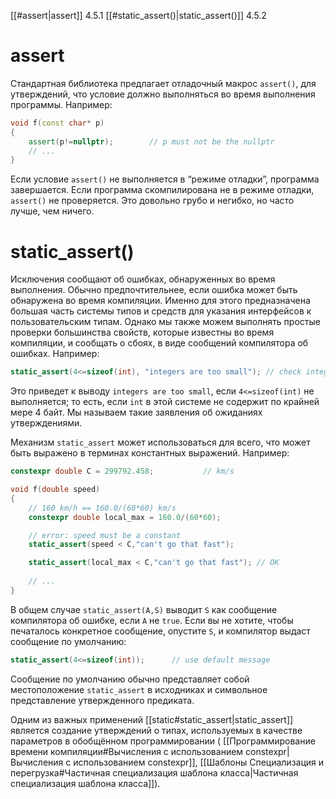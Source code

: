 
[[#assert|assert]] 4.5.1
[[#static_assert()|static_assert()]] 4.5.2

# assert

Стандартная библиотека предлагает отладочный макрос `assert()`, для утверждений, что условие должно выполняться во время выполнения программы. Например:
```c++
void f(const char* p)
{
	assert(p!=nullptr);        // p must not be the nullptr
	// ...
}
```

Если условие `assert()` не выполняется в “режиме отладки”, программа завершается. Если программа скомпилирована не в режиме отладки, `assert()` не проверяется. Это довольно грубо и негибко, но часто лучше, чем ничего.

# static_assert()

Исключения сообщают об ошибках, обнаруженных во время выполнения. Обычно предпочтительнее, если ошибка может быть обнаружена во время компиляции. Именно для этого предназначена большая часть системы типов и средств для указания интерфейсов к пользовательским типам. Однако мы также можем выполнять простые проверки большинства свойств, которые известны во время компиляции, и сообщать о сбоях, в виде сообщений компилятора об ошибках. Например:
```c++
static_assert(4<=sizeof(int), "integers are too small"); // check integer size
```

Это приведет к выводу `integers are too small`, если `4<=sizeof(int)` не выполняется; то есть, если `int` в этой системе не содержит по крайней мере 4 байт. Мы называем такие заявления об ожиданиях утверждениями.

Механизм `static_assert` может использоваться для всего, что может быть выражено в терминах константных выражений. Например:
```c++
constexpr double C = 299792.458;           // km/s

void f(double speed)
{
	// 160 km/h == 160.0/(60*60) km/s
	constexpr double local_max = 160.0/(60*60);

	// error: speed must be a constant
	static_assert(speed < C,"can't go that fast");

	static_assert(local_max < C,"can't go that fast"); // OK
	
	// ...
}
```

В общем случае `static_assert(A,S)` выводит `S` как сообщение компилятора об ошибке, если `A` не `true`. Если вы не хотите, чтобы печаталось конкретное сообщение, опустите `S`, и компилятор выдаст сообщение по умолчанию:
```c++
static_assert(4<=sizeof(int));      // use default message
```

Сообщение по умолчанию обычно представляет собой местоположение `static_assert` в исходниках и символьное представление утвержденного предиката. 

Одним из важных применений [[static#static_assert|static_assert]] является создание утверждений о типах, используемых в качестве параметров в обобщённом программировании ( [[Программирование времени компиляции#Вычисления с использованием constexpr|Вычисления с использованием constexpr]], [[Шаблоны Специализация и перегрузка#Частичная специализация шаблона класса|Частичная специализация шаблона класса]]).

